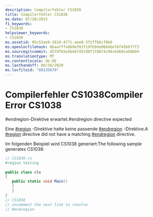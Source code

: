 ```yaml
---
description: Compilerfehler CS1038
title: Compilerfehler CS1038
ms.date: 07/20/2015
f1_keywords:
- CS1038
helpviewer_keywords:
- CS1038
ms.assetid: 05c53ae9-2819-4771-aee8-3f2ff6bcf0b0
ms.openlocfilehash: 0baa7ffa969ef81f19fb9de066dbef6f456077f3
ms.sourcegitcommit: d579fb5e4b46745fd0f1f8874c94c6469ce58604
ms.translationtype: MT
ms.contentlocale: de-DE
ms.lasthandoff: 08/30/2020
ms.locfileid: "89135679"
---
```

# <a name="compiler-error-cs1038"></a><span data-ttu-id="3f2ce-103">Compilerfehler CS1038</span><span class="sxs-lookup"><span data-stu-id="3f2ce-103">Compiler Error CS1038</span></span>
<span data-ttu-id="3f2ce-104">\#endregion-Direktive erwartet.</span><span class="sxs-lookup"><span data-stu-id="3f2ce-104">\#endregion directive expected</span></span>  
  
 <span data-ttu-id="3f2ce-105">Eine [#region](../language-reference/preprocessor-directives/preprocessor-region.md) -Direktive hatte keine passende [#endregion](../language-reference/preprocessor-directives/preprocessor-endregion.md) -Direktive.</span><span class="sxs-lookup"><span data-stu-id="3f2ce-105">A [#region](../language-reference/preprocessor-directives/preprocessor-region.md) directive did not have a matching [#endregion](../language-reference/preprocessor-directives/preprocessor-endregion.md) directive.</span></span>  
  
 <span data-ttu-id="3f2ce-106">Im folgenden Beispiel wird CS1038 generiert:</span><span class="sxs-lookup"><span data-stu-id="3f2ce-106">The following sample generates CS1038:</span></span>  
  
```csharp  
// CS1038.cs  
#region testing  
  
public class clx  
{  
   public static void Main()  
   {  
   }  
}  
// CS1038  
// uncomment the next line to resolve  
// #endregion  
```

